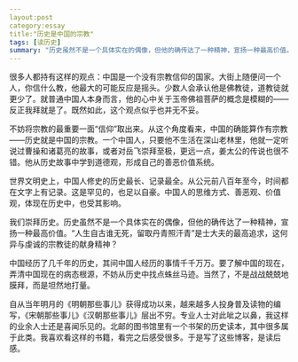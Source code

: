 ```yaml
---
layout:post   
category:essay   
title:"历史是中国的宗教"   
tags: [读历史]   
summary: "历史虽然不是一个具体实在的偶像，但他的确传达了一种精神，宣扬一种最高价值。“人生自古谁无死，留取丹青照汗青”是士大夫的最高追求，这何异与虔诚的宗教徒的献身精神？"
---
```


很多人都持有这样的观点：中国是一个没有宗教信仰的国家。大街上随便问一个人，你信什么教，他最大的可能反应是摇头。少数人会承认他是佛教徒，道教徒就更少了。就普通中国人本身而言，他的心中关于玉帝佛祖菩萨的概念是模糊的——反正我拜就是了。既然如此，这个观点似乎也并无不妥。

不妨将宗教的最重要一面“信仰”取出来。从这个角度看来，中国的确能算作有宗教——历史就是中国的宗教。一个中国人，只要他不生活在深山老林里，他就一定听说过曹操和诸葛亮的故事，或者对岳飞崇拜至极，更远一点，姜太公的传说也很不错。他从历史故事中学到道德观，形成自己的善恶价值系统。

世界文明史上，中国人修史的历史最长、记录最全。从公元前八百年至今，时间都在文字上有记录。这是罕见的，也足以自豪。中国人的思维方式、善恶观、价值观，体现在历史中，也受其影响。

我们崇拜历史。历史虽然不是一个具体实在的偶像，但他的确传达了一种精神，宣扬一种最高价值。“人生自古谁无死，留取丹青照汗青”是士大夫的最高追求，这何异与虔诚的宗教徒的献身精神？

中国经历了几千年的历史，其间中国人经历的事情千千万万。要了解中国的现在，弄清中国现在的病态根源，不妨从历史中找点蛛丝马迹。当然了，不是战战兢兢地膜拜，而是坦然地打量。

自从当年明月的《明朝那些事儿》获得成功以来，越来越多人投身普及读物的编写，《宋朝那些事儿》《汉朝那些事儿》层出不穷。专业人士对此呲之以鼻，我这样的业余人士还是喜闻乐见的。北邮的图书馆里有一个书架的历史读本，其中很多属于此类。我喜欢看这样的书籍，看完之后感受很多。于是写了这些博客，是读后感。
